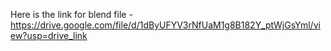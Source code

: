 Here is the link for blend file - https://drive.google.com/file/d/1dByUFYV3rNfUaM1g8B182Y_ptWjGsYml/view?usp=drive_link
